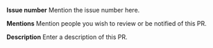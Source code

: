 **Issue number**
Mention the issue number here.

**Mentions**
Mention people you wish to review or be notified of this PR.

**Description**
Enter a description of this PR.
